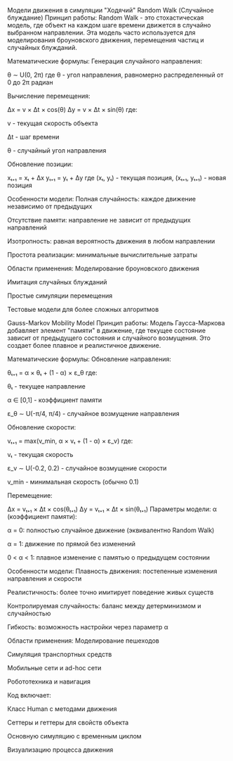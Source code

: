 Модели движения в симуляции "Ходячий"
Random Walk (Случайное блуждание)
Принцип работы:
Random Walk - это стохастическая модель, где объект на каждом шаге времени движется в случайно выбранном направлении. Эта модель часто используется для моделирования броуновского движения, перемещения частиц и случайных блужданий.

Математические формулы:
Генерация случайного направления:

θ ∼ U(0, 2π)
где θ - угол направления, равномерно распределенный от 0 до 2π радиан

Вычисление перемещения:

Δx = v × Δt × cos(θ)
Δy = v × Δt × sin(θ)
где:

v - текущая скорость объекта

Δt - шаг времени

θ - случайный угол направления

Обновление позиции:

xₜ₊₁ = xₜ + Δx
yₜ₊₁ = yₜ + Δy
где (xₜ, yₜ) - текущая позиция, (xₜ₊₁, yₜ₊₁) - новая позиция

Особенности модели:
Полная случайность: каждое движение независимо от предыдущих

Отсутствие памяти: направление не зависит от предыдущих направлений

Изотропность: равная вероятность движения в любом направлении

Простота реализации: минимальные вычислительные затраты

Области применения:
Моделирование броуновского движения

Имитация случайных блужданий

Простые симуляции перемещения

Тестовые модели для более сложных алгоритмов

Gauss-Markov Mobility Model
Принцип работы:
Модель Гаусса-Маркова добавляет элемент "памяти" в движение, где текущее состояние зависит от предыдущего состояния и случайного возмущения. Это создает более плавное и реалистичное движение.

Математические формулы:
Обновление направления:

θₜ₊₁ = α × θₜ + (1 - α) × ε_θ
где:

θₜ - текущее направление

α ∈ [0,1] - коэффициент памяти

ε_θ ∼ U(-π/4, π/4) - случайное возмущение направления

Обновление скорости:

vₜ₊₁ = max(v_min, α × vₜ + (1 - α) × ε_v)
где:

vₜ - текущая скорость

ε_v ∼ U(-0.2, 0.2) - случайное возмущение скорости

v_min - минимальная скорость (обычно 0.1)

Перемещение:

Δx = vₜ₊₁ × Δt × cos(θₜ₊₁)
Δy = vₜ₊₁ × Δt × sin(θₜ₊₁)
Параметры модели:
α (коэффициент памяти):

α = 0: полностью случайное движение (эквивалентно Random Walk)

α = 1: движение по прямой без изменений

0 < α < 1: плавное изменение с памятью о предыдущем состоянии

Особенности модели:
Плавность движения: постепенные изменения направления и скорости

Реалистичность: более точно имитирует поведение живых существ

Контролируемая случайность: баланс между детерминизмом и случайностью

Гибкость: возможность настройки через параметр α

Области применения:
Моделирование пешеходов

Симуляция транспортных средств

Мобильные сети и ad-hoc сети

Робототехника и навигация

Код включает:

Класс Human с методами движения

Сеттеры и геттеры для свойств объекта

Основную симуляцию с временным циклом

Визуализацию процесса движения

